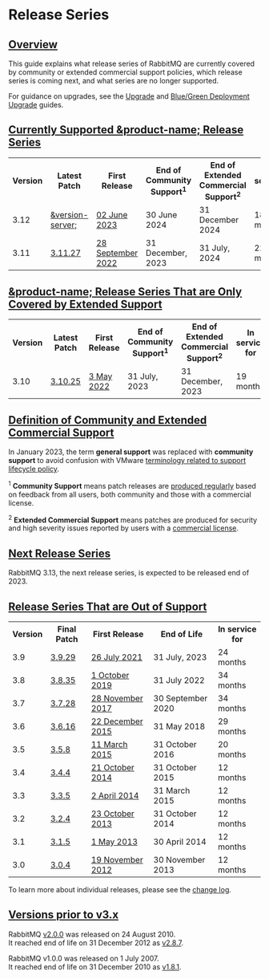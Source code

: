 <!--
Copyright (c) 2005-2023 Broadcom. All Rights Reserved. The term "Broadcom" refers to Broadcom Inc. and/or its subsidiaries.

All rights reserved. This program and the accompanying materials
are made available under the terms of the under the Apache License,
Version 2.0 (the "License”); you may not use this file except in compliance
with the License. You may obtain a copy of the License at

https://www.apache.org/licenses/LICENSE-2.0

Unless required by applicable law or agreed to in writing, software
distributed under the License is distributed on an "AS IS" BASIS,
WITHOUT WARRANTIES OR CONDITIONS OF ANY KIND, either express or implied.
See the License for the specific language governing permissions and
limitations under the License.
-->

# Release Series

## <a id="overview" class="anchor" href="#overview">Overview</a>

This guide explains what release series of RabbitMQ are currently covered by
community or extended commercial support policies, which release series is coming next, and
what series are no longer supported.

For guidance on upgrades, see the [Upgrade](./upgrade.html) and
[Blue/Green Deployment Upgrade](./blue-green-upgrade.html) guides.

## <a id="currently-supported" class="anchor" href="#currently-supported">Currently Supported &product-name; Release Series</a>

<table class="release-series">
  <tr>
    <th>Version</th>
    <th>Latest Patch</th>
    <th>First Release</th>
    <th>End of Community Support<sup>1</sup></th>
    <th>End of Extended Commercial Support<sup>2</sup></th>
    <th>In service for</th>
  </tr>

  <tr>
    <td>3.12</td>
    <td><a href="https://github.com/rabbitmq/rabbitmq-server/releases/tag/&version-server-tag;" target="_blank" rel="noopener noreferrer">&version-server;</a></td>
    <td><a href="https://github.com/rabbitmq/rabbitmq-server/releases/tag/v3.12.0" target="_blank" rel="noopener noreferrer">02 June 2023</a></td>
    <td>30 June 2024</td>
    <td>31 December 2024</td>
    <td>18 months</td>
  </tr>

  <tr>
    <td>3.11</td>
    <td><a href="https://github.com/rabbitmq/rabbitmq-server/releases/tag/v3.11.27" target="_blank" rel="noopener noreferrer">3.11.27</a></td>
    <td><a href="https://github.com/rabbitmq/rabbitmq-server/releases/tag/v3.11.0" target="_blank" rel="noopener noreferrer">28 September 2022</a></td>
    <td>31 December, 2023</td>
    <td>31 July, 2024</td>
    <td>22 months</td>
  </tr>
</table>

## <a id="extended-support" class="anchor" href="#extended-support">&product-name; Release Series That are Only Covered by Extended Support</a>

<table class="release-series">
  <tr>
    <th>Version</th>
    <th>Latest Patch</th>
    <th>First Release</th>
    <th>End of Community Support<sup>1</sup></th>
    <th>End of Extended Commercial Support<sup>2</sup></th>
    <th>In service for</th>
  </tr>

  <tr>
    <td>3.10</td>
    <td><a href="https://github.com/rabbitmq/rabbitmq-server/releases/tag/v3.10.25" target="_blank" rel="noopener noreferrer">3.10.25</a></td>
    <td><a href="https://github.com/rabbitmq/rabbitmq-server/releases/tag/v3.10.0" target="_blank" rel="noopener noreferrer">3 May 2022</a></td>
    <td>31 July, 2023</td>
    <td>31 December, 2023</td>
    <td>19 months</td>
  </tr>
</table>


## <a id="terminology" class="anchor" href="#terminology">Definition of Community and Extended Commercial Support</a>

In January 2023, the term **general support** was replaced with **community support** to avoid confusion with
VMware [terminology related to support lifecycle policy](https://tanzu.vmware.com/support/lifecycle_policy).

<sup>1</sup> **Community Support** means patch releases are [produced regularly](./changelog.html) based on feedback from all users,
both community and those with a commercial license.

<sup>2</sup> **Extended Commercial Support** means patches are produced for security and high severity issues reported by users with a [commercial license](./contact.html#paid-support).


## <a id="" class="anchor" href="#next-release-series">Next Release Series</a>

RabbitMQ 3.13, the next release series, is expected to be released end of 2023.

## <a id="out-of-support" class="anchor" href="#out-of-support">Release Series That are Out of Support</a>

<table class="release-series">
  <tr>
    <th>Version</th>
    <th>Final Patch</th>
    <th>First Release</th>
    <th>End of Life</th>
    <th>In service for</th>
  </tr>

  <tr>
    <td>3.9</td>
    <td><a href="https://github.com/rabbitmq/rabbitmq-server/releases/tag/v3.9.29" target="_blank" rel="noopener noreferrer">3.9.29</a></td>
    <td><a href="https://github.com/rabbitmq/rabbitmq-server/releases/tag/v3.9.0" target="_blank" rel="noopener noreferrer">26 July 2021</a></td>
    <td>31 July, 2023</td>
    <td>24 months</td>
  </tr>

  <tr>
    <td>3.8</td>
    <td><a href="https://github.com/rabbitmq/rabbitmq-server/releases/tag/v3.8.35" target="_blank" rel="noopener noreferrer">3.8.35</a></td>
    <td><a href="https://github.com/rabbitmq/rabbitmq-server/releases/tag/v3.8.0" target="_blank" rel="noopener noreferrer">1 October 2019</a></td>
    <td>31 July 2022</td>
    <td>34 months</td>
  </tr>

  <tr>
    <td>3.7</td>
    <td><a href="https://github.com/rabbitmq/rabbitmq-server/releases/tag/v3.7.28" target="_blank" rel="noopener noreferrer">3.7.28</a></td>
    <td><a href="https://github.com/rabbitmq/rabbitmq-server/releases/tag/v3.7.0" target="_blank" rel="noopener noreferrer">28 November 2017</a></td>
    <td>30 September 2020</td>
    <td>34 months</td>
  </tr>

  <tr>
    <td>3.6</td>
    <td><a href="https://github.com/rabbitmq/rabbitmq-server/releases/tag/rabbitmq_v3_6_16" target="_blank" rel="noopener noreferrer">3.6.16</a></td>
    <td><a href="https://github.com/rabbitmq/rabbitmq-server/releases/tag/rabbitmq_v3_6_0" target="_blank" rel="noopener noreferrer">22 December 2015</a></td>
    <td>31 May 2018</td>
    <td>29 months</td>
  </tr>

  <tr>
    <td>3.5</td>
    <td><a href="https://github.com/rabbitmq/rabbitmq-server/releases/tag/rabbitmq_v3_5_8" target="_blank" rel="noopener noreferrer">3.5.8</a></td>
    <td><a href="https://github.com/rabbitmq/rabbitmq-server/releases/tag/rabbitmq_v3_5_0" target="_blank" rel="noopener noreferrer">11 March 2015</a></td>
    <td>31 October 2016</td>
    <td>20 months</td>
  </tr>

  <tr>
    <td>3.4</td>
    <td><a href="https://github.com/rabbitmq/rabbitmq-server/releases/tag/rabbitmq_v3_4_4" target="_blank" rel="noopener noreferrer">3.4.4</a></td>
    <td><a href="https://github.com/rabbitmq/rabbitmq-server/releases/tag/rabbitmq_v3_4_0" target="_blank" rel="noopener noreferrer">21 October 2014</a></td>
    <td>31 October 2015</td>
    <td>12 months</td>
  </tr>

  <tr>
    <td>3.3</td>
    <td><a href="https://github.com/rabbitmq/rabbitmq-server/releases/tag/rabbitmq_v3_3_5" target="_blank" rel="noopener noreferrer">3.3.5</a></td>
    <td><a href="https://github.com/rabbitmq/rabbitmq-server/releases/tag/rabbitmq_v3_3_0" target="_blank" rel="noopener noreferrer">2 April 2014</a></td>
    <td>31 March 2015</td>
    <td>12 months</td>
  </tr>

  <tr>
    <td>3.2</td>
    <td><a href="https://github.com/rabbitmq/rabbitmq-server/releases/tag/rabbitmq_v3_2_4" target="_blank" rel="noopener noreferrer">3.2.4</a></td>
    <td><a href="https://github.com/rabbitmq/rabbitmq-server/releases/tag/rabbitmq_v3_2_0" target="_blank" rel="noopener noreferrer">23 October 2013</a></td>
    <td>31 October 2014</td>
    <td>12 months</td>
  </tr>

  <tr>
    <td>3.1</td>
    <td><a href="https://github.com/rabbitmq/rabbitmq-server/releases/tag/rabbitmq_v3_1_5" target="_blank" rel="noopener noreferrer">3.1.5</a></td>
    <td><a href="https://github.com/rabbitmq/rabbitmq-server/releases/tag/rabbitmq_v3_1_0" target="_blank" rel="noopener noreferrer">1 May 2013</a></td>
    <td>30 April 2014</td>
    <td>12 months</td>
  </tr>

  <tr>
    <td>3.0</td>
    <td><a href="https://github.com/rabbitmq/rabbitmq-server/releases/tag/rabbitmq_v3_0_4" target="_blank" rel="noopener noreferrer">3.0.4</a></td>
    <td><a href="https://github.com/rabbitmq/rabbitmq-server/releases/tag/rabbitmq_v3_0_0" target="_blank" rel="noopener noreferrer">19 November 2012</a></td>
    <td>30 November 2013</td>
    <td>12 months</td>
  </tr>
</table>

To learn more about individual releases, please see the [change log](./changelog.html).


## <a id="prior-to-v3x" class="anchor" href="#prior-to-v3x">Versions prior to v3.x</a>

RabbitMQ <a href="https://github.com/rabbitmq/rabbitmq-server/releases/tag/rabbitmq_v2_0_0" target="_blank" rel="noopener noreferrer">v2.0.0</a> was released on 24 August 2010.
<br />It reached end of life on 31 December 2012 as <a href="https://github.com/rabbitmq/rabbitmq-server/releases/tag/rabbitmq_v2_8_7" target="_blank" rel="noopener noreferrer">v2.8.7</a>.

RabbitMQ v1.0.0 was released on 1 July 2007.
<br />It reached end of life on 31 December 2010 as <a href="https://github.com/rabbitmq/rabbitmq-server/releases/tag/rabbitmq_v1_8_1" target="_blank" rel="noopener noreferrer">v1.8.1</a>.
